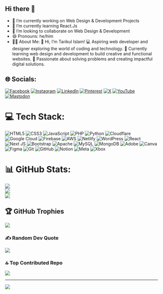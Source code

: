 ## Hi there 👋

- 🔭 I’m currently working on Web Design & Development Projects
- 🌱 I’m currently learning React.Js
- 👯 I’m looking to collaborate on Web Design & Development
- 😄 Pronouns: he/him
- 🧑‍💻 About Me: 👋 Hi, I’m Tarikul Islam!
💻 Aspiring web developer and designer exploring the world of coding and technology.
🌱 Currently learning web design and development to build creative and functional websites.
🚀 Passionate about solving problems and creating impactful digital solutions.

## 🌐 Socials:
[![Facebook](https://img.shields.io/badge/Facebook-%231877F2.svg?logo=Facebook&logoColor=white)](https://facebook.com/tarikul1slam) [![Instagram](https://img.shields.io/badge/Instagram-%23E4405F.svg?logo=Instagram&logoColor=white)](https://instagram.com/tarikul1slam) [![LinkedIn](https://img.shields.io/badge/LinkedIn-%230077B5.svg?logo=linkedin&logoColor=white)](https://linkedin.com/in/tarikislam) [![Pinterest](https://img.shields.io/badge/Pinterest-%23E60023.svg?logo=Pinterest&logoColor=white)](https://pinterest.com/tarikul1slam) [![X](https://img.shields.io/badge/X-black.svg?logo=X&logoColor=white)](https://x.com/tarikul1slam) [![YouTube](https://img.shields.io/badge/YouTube-%23FF0000.svg?logo=YouTube&logoColor=white)](https://youtube.com/@tarikul-islam) [![Mastodon](https://img.shields.io/badge/-MASTODON-%232B90D9?style=for-the-badge&logo=mastodon&logoColor=white)](https://mastodon.social/@tarikulislam) 

# 💻 Tech Stack:
![HTML5](https://img.shields.io/badge/html5-%23E34F26.svg?style=for-the-badge&logo=html5&logoColor=white) ![CSS3](https://img.shields.io/badge/css3-%231572B6.svg?style=for-the-badge&logo=css3&logoColor=white) ![JavaScript](https://img.shields.io/badge/javascript-%23323330.svg?style=for-the-badge&logo=javascript&logoColor=%23F7DF1E) ![PHP](https://img.shields.io/badge/php-%23777BB4.svg?style=for-the-badge&logo=php&logoColor=white) ![Python](https://img.shields.io/badge/python-3670A0?style=for-the-badge&logo=python&logoColor=ffdd54) ![Cloudflare](https://img.shields.io/badge/Cloudflare-F38020?style=for-the-badge&logo=Cloudflare&logoColor=white) ![Google Cloud](https://img.shields.io/badge/GoogleCloud-%234285F4.svg?style=for-the-badge&logo=google-cloud&logoColor=white) ![Firebase](https://img.shields.io/badge/firebase-%23039BE5.svg?style=for-the-badge&logo=firebase) ![AWS](https://img.shields.io/badge/AWS-%23FF9900.svg?style=for-the-badge&logo=amazon-aws&logoColor=white) ![Netlify](https://img.shields.io/badge/netlify-%23000000.svg?style=for-the-badge&logo=netlify&logoColor=#00C7B7) ![WordPress](https://img.shields.io/badge/WordPress-%23117AC9.svg?style=for-the-badge&logo=WordPress&logoColor=white) ![React](https://img.shields.io/badge/react-%2320232a.svg?style=for-the-badge&logo=react&logoColor=%2361DAFB) ![Next JS](https://img.shields.io/badge/Next-black?style=for-the-badge&logo=next.js&logoColor=white) ![Bootstrap](https://img.shields.io/badge/bootstrap-%238511FA.svg?style=for-the-badge&logo=bootstrap&logoColor=white) ![Apache](https://img.shields.io/badge/apache-%23D42029.svg?style=for-the-badge&logo=apache&logoColor=white) ![MySQL](https://img.shields.io/badge/mysql-4479A1.svg?style=for-the-badge&logo=mysql&logoColor=white) ![MongoDB](https://img.shields.io/badge/MongoDB-%234ea94b.svg?style=for-the-badge&logo=mongodb&logoColor=white) ![Adobe](https://img.shields.io/badge/adobe-%23FF0000.svg?style=for-the-badge&logo=adobe&logoColor=white) ![Canva](https://img.shields.io/badge/Canva-%2300C4CC.svg?style=for-the-badge&logo=Canva&logoColor=white) ![Figma](https://img.shields.io/badge/figma-%23F24E1E.svg?style=for-the-badge&logo=figma&logoColor=white) ![Git](https://img.shields.io/badge/git-%23F05033.svg?style=for-the-badge&logo=git&logoColor=white) ![GitHub](https://img.shields.io/badge/github-%23121011.svg?style=for-the-badge&logo=github&logoColor=white) ![Notion](https://img.shields.io/badge/Notion-%23000000.svg?style=for-the-badge&logo=notion&logoColor=white) ![Meta](https://img.shields.io/badge/Meta-%230467DF.svg?style=for-the-badge&logo=Meta&logoColor=white) ![Xbox](https://img.shields.io/badge/xbox-%23107C10.svg?style=for-the-badge&logo=xbox&logoColor=white)
# 📊 GitHub Stats:
![](https://github-readme-stats.vercel.app/api?username=tarikul1slam&theme=yeblu&hide_border=false&include_all_commits=false&count_private=false)<br/>
![](https://github-readme-streak-stats.herokuapp.com/?user=tarikul1slam&theme=yeblu&hide_border=false)<br/>
![](https://github-readme-stats.vercel.app/api/top-langs/?username=tarikul1slam&theme=yeblu&hide_border=false&include_all_commits=false&count_private=false&layout=compact)

## 🏆 GitHub Trophies
![](https://github-profile-trophy.vercel.app/?username=tarikul1slam&theme=radical&no-frame=false&no-bg=true&margin-w=4)

### ✍️ Random Dev Quote
![](https://quotes-github-readme.vercel.app/api?type=horizontal&theme=radical)

### 🔝 Top Contributed Repo
![](https://github-contributor-stats.vercel.app/api?username=tarikul1slam&limit=5&theme=dark&combine_all_yearly_contributions=true)

---
[![](https://visitcount.itsvg.in/api?id=tarikul1slam&icon=0&color=0)](https://visitcount.itsvg.in)

<!-- Proudly created with GPRM ( https://gprm.itsvg.in ) -->
